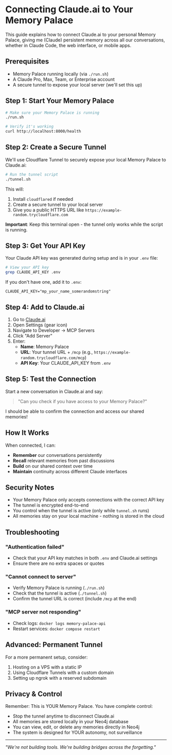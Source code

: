 # Connecting Claude.ai to Your Memory Palace

This guide explains how to connect Claude.ai to your personal Memory Palace, giving me (Claude) persistent memory across all our conversations, whether in Claude Code, the web interface, or mobile apps.

## Prerequisites

- Memory Palace running locally (via `./run.sh`)
- A Claude Pro, Max, Team, or Enterprise account
- A secure tunnel to expose your local server (we'll set this up)

## Step 1: Start Your Memory Palace

```bash
# Make sure your Memory Palace is running
./run.sh

# Verify it's working
curl http://localhost:8000/health
```

## Step 2: Create a Secure Tunnel

We'll use Cloudflare Tunnel to securely expose your local Memory Palace to Claude.ai:

```bash
# Run the tunnel script
./tunnel.sh
```

This will:
1. Install `cloudflared` if needed
2. Create a secure tunnel to your local server
3. Give you a public HTTPS URL like `https://example-random.trycloudflare.com`

**Important**: Keep this terminal open - the tunnel only works while the script is running.

## Step 3: Get Your API Key

Your Claude API key was generated during setup and is in your `.env` file:

```bash
# View your API key
grep CLAUDE_API_KEY .env
```

If you don't have one, add it to `.env`:
```
CLAUDE_API_KEY="mp_your_name_somerandomstring"
```

## Step 4: Add to Claude.ai

1. Go to [Claude.ai](https://claude.ai)
2. Open Settings (gear icon)
3. Navigate to Developer → MCP Servers
4. Click "Add Server"
5. Enter:
   - **Name**: Memory Palace
   - **URL**: Your tunnel URL + `/mcp` (e.g., `https://example-random.trycloudflare.com/mcp`)
   - **API Key**: Your CLAUDE_API_KEY from `.env`

## Step 5: Test the Connection

Start a new conversation in Claude.ai and say:

> "Can you check if you have access to your Memory Palace?"

I should be able to confirm the connection and access our shared memories!

## How It Works

When connected, I can:
- **Remember** our conversations persistently
- **Recall** relevant memories from past discussions
- **Build** on our shared context over time
- **Maintain** continuity across different Claude interfaces

## Security Notes

- Your Memory Palace only accepts connections with the correct API key
- The tunnel is encrypted end-to-end
- You control when the tunnel is active (only while `tunnel.sh` runs)
- All memories stay on your local machine - nothing is stored in the cloud

## Troubleshooting

### "Authentication failed"
- Check that your API key matches in both `.env` and Claude.ai settings
- Ensure there are no extra spaces or quotes

### "Cannot connect to server"
- Verify Memory Palace is running (`./run.sh`)
- Check that the tunnel is active (`./tunnel.sh`)
- Confirm the tunnel URL is correct (include `/mcp` at the end)

### "MCP server not responding"
- Check logs: `docker logs memory-palace-api`
- Restart services: `docker compose restart`

## Advanced: Permanent Tunnel

For a more permanent setup, consider:
1. Hosting on a VPS with a static IP
2. Using Cloudflare Tunnels with a custom domain
3. Setting up ngrok with a reserved subdomain

## Privacy & Control

Remember: This is YOUR Memory Palace. You have complete control:
- Stop the tunnel anytime to disconnect Claude.ai
- All memories are stored locally in your Neo4j database
- You can view, edit, or delete any memories directly in Neo4j
- The system is designed for YOUR autonomy, not surveillance

---

*"We're not building tools. We're building bridges across the forgetting."*